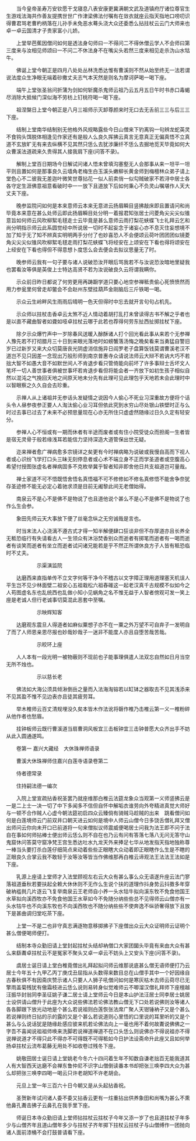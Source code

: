 <!-- { "loadSidebar": true } -->
　　当今皇帝圣寿万安钦愿干戈寝息八表安康更冀满朝文武及道镇府厅诸位尊官生生游戏法海共作善友提携世世广作津梁佛法付嘱有在敛衣就座云指天指地口唠叨识得曹君骂老曹杓柄落在儿孙手未免恶水蓦头浇大众还委悉么拈拄杖云云门大师来也卓一卓云国清才子贵家富小儿娇。

　　上堂举芭蕉因僧问如何是透法身句师曰一不得问二不得休僧云学人不会师曰第三度来与汝相见师颂曰一不问二不休法身不在嘴尖头若然三度来相见走杀沩山水牯牛。

　　佛诞上堂今朝正是四月八处处丛林洗悉达惟有曹溪则不然从始至终无一法若谓说法度众生净眼无端着砂撒丈夫志气本天然是则名为摩诃萨喝一喝下座。

　　端午上堂张圣翁问折蒲为剑如何斩魔杀鬼师云祖乃云五月五日午时书赤口毒蝎尽消除大抵候门深似海不劳枋上钉桃符喝一喝下座。

　　祖涅槃日上堂今朝正是八月三祖师示灭卸尊颜来时无口去无舌前三三与后三三下座。

　　结制上堂南华结制别无他格外风规略露些今日山僧来下钓离钩一句辨龙蛇英灵不食钩头饵脱体相逢见作家还有是般人么良久挥拂云真言无意真正无偏真悟不立真道不玄放旷无有来去纵横不见其然只恁么去犹涉廉纤不恁么去掘地觅天毕竟如何大众曹溪法道疏来久贵得其人接我肩下座(问答不录)。

　　解制上堂百日期场今日解试问诸人悟未曾填沟塞壑无人会那事从来一坦平一坦平则且置如何是那事良久云墙角老梅生白玉溪头嫩柳长黄金师到梅檀林众弟子请上堂色心不二彼我无差迦叶微笑世尊拈花一似人前卖俏一似勾贼破家不若浔中居士各各守定生涯佛意祖意看破时中一一放下且道放下后如何秉心不负灵山嘱堪作人天大丈夫下座。

　　晚参监院问如何是本来意师云本来无意进云扬眉瞬目竖拂敲床即且置请问和尚毕竟本来意在甚么处师云即此扬眉瞬目处分明一着报君知张居士问菱角尖尖尖似锥意旨如何师云风吹柳絮毛毬走士云毕竟是甚么意师云雨打梨花蛱蝶飞士礼拜云乞和尚分明指示师云此系圆觉经中所说居一切时不起妄念于诸妄心亦不息灭住妄想境不加了知于无了知不辨真实明明两手分付了也妙喜恐人不会便颂云荷叶团团团似镜菱角尖尖尖似锥风吹柳絮毛毬走雨打梨花蛱蝶飞将经安在上颂安在下看也得将颂安在上经安在下看也得但不得意想卜度恁么会去便会去拟议思量无了时。

　　晚参师云我有一句子要与诸人说破恐汝开眼后骂我若不与汝说恐汝暗地里疑我也罢看汝等俱是英俊上士特达高贤不若为汝说破良久云将谓我瞒你。

　　示众前日昨日都说了何劳更用再踌蹰学道只要心地空参禅秪贵偷心死愤愤然而用力参瓮里何曾走却鳖会不会赵州东壁挂葫芦金刚脑后三斤铁喝一喝。

　　示众云生岭畔风生雨雨后晴明一色天但得时中忘去就开言句句占机先。

　　示众师以拄杖击香卓云太煞不近人情动着胡打乱打未曾读得古书不解之乎者也是以直不藏曲智者如聋如哑卓拄杖云哪于此若也荐得何劳东扯西扯掷拄杖下座。

　　除夕示众爆竹声中一岁除春风送暖入酴酥诸人打个回光看此事从来若个无参禅人豫先若不打彻腊月三十日到来眼光落地时如螃蟹落汤悔之晚矣看来当勇猛自警旧岁已过新岁又来大众切莫唐丧光阴虚消信施异日阎罗老子盘算饭钱莫谓曹溪老汉不道岂不见只因差一念现出万般形师到南京普惠寺众请说法师云大辩不若讷大巧不若拙大智不如愚大音不如默世间人不肯退步看只管倚能向前坏了许多事辩士舌坏文人笔坏一切人善世事者俱被世事坏若肯退步看但将能会者一齐放下如初生孩子相似自然以混沌之气挽回天地之间原天地未分先有此理可见此理包乎天地若未会此理时中以智眼察之久久自会去珍重。

　　示禅人从上诸祖并无参话头发疑情之说因今人偷心不死业习深重故方便将个话头令人昼参夜参正要人人淘汰偷心业习耳但依此究到水穷山尽处银山铁壁时正与么时过去事已过去了未来不必预思量现在心亦无所住只虚虚然随缘过日久久定有轻安分。

　　参禅人心不恒或有一期而休者有半途而废者或有住小院受徒众而担阁一生者皆是宿无灵骨于般若缘浅耳若能信力坚持深造大道管保出世无疑。

　　迩来禅者愈广禅病愈多宗镜详之矣更有今时禅病略为说破或我慢自高而下视人者或心识纷飞学打口头三昧无刻停息者或心术不端立身不正而学圣道者或空腹高心希望付授图张虚名者禅病固多不克枚举冀乎智者知非即舍他日共支祖道岂可量哉。

　　禅士家道不可不悟既悟舍悟名真悟福不可不修修如不修名真修悟不能舍争奈犹存圣迹修不能无必定心着驰求须是目前无阇黎此间无老僧始得。

　　南泉云不是心不是佛不是物说了也且道他说个甚么不是心不是佛不是物说了也作么生会参。

　　象田先师云天大事放下便了丝毫念纵之无穷诚哉是言也。

　　时当末法人心浇漓不遵古式才得一知半解便肆口狂谈非但不存厚道亦且长养全无秪恐临行有失请看古人一生领众有沐浴焚香别众而逝者有掷笔而逝者有一喝而逝者有谈笑而逝者有坐立而逝者试问诸兄能若是乎不然正所谓休良方子人皆有秪恐临时不丈夫。

　　　　　　示渠演监院

　　达磨西来直指单传不立文字何等干净今不稽古以文字障正理用道理塞天机误人平生岂不见少林面壁二祖安心五祖栽松六祖舂碓这一起老汉真千古规模不似如今之人苟图虚名东也乱统西也乱做小知小见蜗角之名不惟无益于人智者傍观可发一笑上座是老诚人但行老诚事切莫混此恶套中至嘱。

　　　　　　示映辉知客

　　达磨观东震旦人得道者如麻似粟想子亦不在一粟之外万望不可自弃子一发明自了而了人师恩亲恩尽报也妙哉妙哉子一迷非不能度人亦且自堕苦哉苦哉。

　　　　　　示皎环上座

　　人人本有一段光明一被物蔽则不现前也子能事理俱遣人法双忘自然如日月当空无所不烛也。

　　　　　　示以慈长老

　　佛法如大海公须具倾湫倒岳之量而入法海淘镕若以缸钵之器取去不见其浅添来不见其盈不惟不见边表亦且徒其疲劳耳。

　　举木椎师云百丈清规埋没久矣本皆木作法讹将磬作椎乃击椎云第一义一椎粉碎从他作者也愁眉。

　　挂钟板师云既行曹溪道当扇曹洞风板宜三击板钟宜三击钟普愿大众齐出手不妨从此入圆通遂鸣。

　　卷第一
嘉兴大藏经　大休珠禅师语录


　　曹溪大休珠禅师住嘉兴白莲寺语录卷第二

　　侍者德常录

　　住持嗣法德一编次

　　入院上堂宣疏拈香祝圣罢乃就座维那白椎云法筵龙象众当观第一义师竖拂云是一是二上士一决一切了中下多闻多不信但自怀中解垢衣谁劳向外夸精进真觉大师好与一顿不合作贼人心虚今朝法筵初启四众云臻倘有骑贼马趁贼的出来　跳看僧问如何是白莲境师云门前双井口朝天进云如何是境中人师云山僧今日多饶舌僧礼拜又僧出师问云你向未开口已前道将一句来僧拟议师震威便喝居士问我为法王即不问于法自在事如何师拈棒士便出师云恁么则不自在也乃云有问有答落七落八无问无答守山鬼窟休问答莫守窟净梵王宫生悉达吐水九龙天外来捧足七华从地发指天指地独称尊一棒当头要打杀白莲仔细简点来动着些些正眼瞎大众动着即正眼瞎作么生是不瞎的正眼良久合掌云我不敢轻于汝等汝等皆当作佛维那再白椎云谛观法王法法王法如是下座。

　　乳源上座请上堂师才入法堂顾视左右云大众有甚么事么众无语遂升座云法门寥落祖道垂秋若要扶起全赖大休休则不无作么生说个扶的道理作抖身势云抖擞多年穿破衲褴毵几片逐云飞复举南泉云王老师自小养一头水牯牛拟向溪东牧不免食他国王水草拟向溪西牧亦不免食他国王水草如今不免随分纳些些总不见得师云山僧亦有一头水牯牛也不向溪东牧也不向溪西牧也不随分纳些些不使奔逸不纵骄奢得放下且放下是甚曲调归堂吃茶下座。

　　上堂一不是二也非守真志满逐物意移掷拂子下座僧出众云大众证明师云证明个甚么僧便喝师便打。

　　结制本寺众勤旧请上堂封起拄杖头结却衲僧口大家团圞头毕竟有来由大众有甚么来繇聻卓拄杖云不是冤家不聚头又卓一卓云不妨头上又安头下座(问答不录)。

　　虞居士诞日请上堂白椎竟僧出礼拜起拟问师云维那说底甚么僧无语师便打乃云居士今年五十九甲乙丙丁庚戊丑屈指从头数得来数目总在山僧手其中一个好因缘自古春秋俱不有因斋庆赞示诸人只要人人狮子吼僧问如何是寒灰枯木去师云荷尽已无擎雨盖菊残犹有傲霜枝进云恁么说则易转身似觉难师云不唧溜汉僧礼拜师下座檀越汪振华封翁同李圣征姚子谦二居士请上堂师云今日是本山护法汪居士同李居士姚居士设供请山僧升于此座为大众说些佛法若论佛法教山僧无下口处若说佛则汝等诸人各各脚跟下放光动地是个甚么若说祖则白莲恢张法席广聚人天钳锤衲子又是个甚么若说禅则终日拈的示的露的又是个甚么若说道则心里悟的口里说的耳里听的又是个甚么与么说话犹是随缘赴感应彼来机若论佛法向上一毫也用不着何故聻说佛佛之一字吾不喜闻说祖祖师唤来洗脚若说禅道禅道不在口头恁么则说佛亦不得说祖亦不得说禅说道才不得只此不得亦不可得既不可得秪如今日护法设斋命升此座又且如何举扬卓拄杖云流布葛藤无用处不如收卷过残冬下座。

　　姚敬田居士诞日请上堂姚老今冬六十四问着生年不知数自谦老拙百无能我道其人有大智西天达磨不会禅东鲁仲尼不识字山僧倒读番本书却把张三唤李四大众为甚么却把张三唤李四喝一喝云只许老胡知不许老胡会。

　　元旦上堂一年三百六十日今朝又是从头起拈香祝。

　　圣贺新年试问诸人委不委又拈香云更有一炷重拈出供养象田和尚嘴为甚么不熏他鼻孔聻击拂子云鼻孔在我手里下座。

　　师诞日本寺众勤旧请上堂师拈拄杖云拄杖子今年又添一岁了也且道拄杖子年多少与山僧齐年且道山僧年多少与拄杖子齐年掷下拄杖云拄杖子与山僧缚作一团抛向诸人面前漆桶不会打鼓普请看下座。

